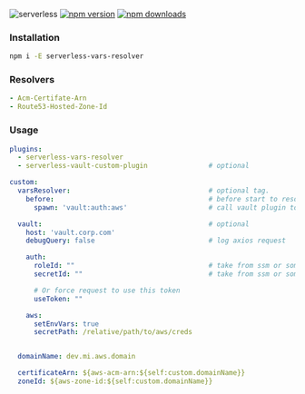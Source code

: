 ![serverless](http://public.serverless.com/badges/v3.svg)
[![npm version](https://badge.fury.io/js/serverless-vars-resolver.svg)](https://badge.fury.io/js/serverless-vars-resolver)
[![npm downloads](https://img.shields.io/npm/dt/serverless-vars-resolver.svg?style=flat)](https://www.npmjs.com/package/serverless-vars-resolver)

### Installation
```bash
npm i -E serverless-vars-resolver
```

### Resolvers
```yaml
- Acm-Certifate-Arn
- Route53-Hosted-Zone-Id
```

### Usage

```yaml
plugins:
  - serverless-vars-resolver
  - serverless-vault-custom-plugin               # optional

custom:
  varsResolver:                                  # optional tag.
    before:                                      # before start to resolve vars
      spawn: 'vault:auth:aws'                    # call vault plugin to set aws creds

  vault:                                         # optional
    host: 'vault.corp.com'
    debugQuery: false                            # log axios request

    auth:
      roleId: ""                                 # take from ssm or something like that
      secretId: ""                               # take from ssm or something like that

      # Or force request to use this token
      useToken: ""

    aws:
      setEnvVars: true
      secretPath: /relative/path/to/aws/creds


  domainName: dev.mi.aws.domain

  certificateArn: ${aws-acm-arn:${self:custom.domainName}}
  zoneId: ${aws-zone-id:${self:custom.domainName}}
```

